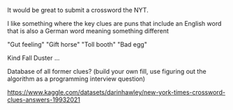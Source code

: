 It would be great to submit a crossword the NYT.

I like something where the key clues are puns
that include an English word that is also a German word meaning something different

"Gut feeling"
"Gift horse"
"Toll booth"
"Bad egg"

Kind
Fall
Duster
...

Database of all former clues? (build your own fill, use figuring out the algorithm as
a programming interview question)

https://www.kaggle.com/datasets/darinhawley/new-york-times-crossword-clues-answers-19932021

